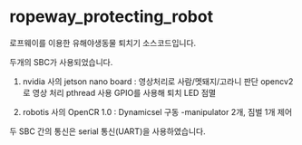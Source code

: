 # ropeway_protecting_robot

로프웨이를 이용한 유해야생동물 퇴치기 소스코드입니다.

두개의 SBC가 사용되었습니다.
1) nvidia 사의 jetson nano board : 영상처리로 사람/멧돼지/고라니 판단
opencv2로 영상 처리
pthread 사용
GPIO를 사용해 퇴치 LED 점멸


    
2) robotis 사의 OpenCR 1.0 : Dynamicsel 구동
    -manipulator 2개, 짐벌 1개 제어
    
    



두 SBC 간의 통신은 serial 통신(UART)을 사용하였습니다.

